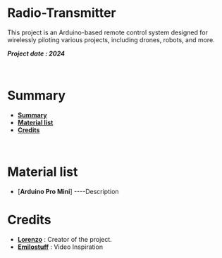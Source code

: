 # Radio-Transmitter
This project is an Arduino-based remote control system designed for wirelessly piloting various projects, including drones, robots, and more.

***Project date : 2024***

<br/>

# Summary

* **[Summary](#summary)**
* **[Material list](#material-list)**
* **[Credits](#credits)**

<br/>

# Material list

* [**Arduino Pro Mini**]  ----Description

#  Credits
* [**Lorenzo**](https://github.com/MrZouu) : Creator of the project.
* [**Emilostuff**](https://www.youtube.com/watch?v=I6TKGMbHcfo&list=WL&index=1&t=24s) : Video Inspiration
